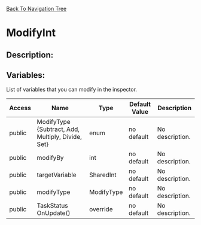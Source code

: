 [Back To Navigation Tree](https://wesleywh.github.io/githubpages/docs/navigation.html)
# ModifyInt

## Description:


## Variables:
List of variables that you can modify in the inspector.

|Access|Name|Type|Default Value|Description|
|---|---|---|---|---|
|public|ModifyType {Subtract, Add, Multiply, Divide, Set}|enum|no default|No description.|
|public|modifyBy|int|no default|No description.|
|public|targetVariable|SharedInt|no default|No description.|
|public|modifyType|ModifyType|no default|No description.|
|public|TaskStatus OnUpdate()|override|no default|No description.|
